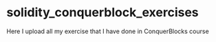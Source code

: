 # solidity_conquerblock_exercises
Here I upload all my exercise that I have done in ConquerBlocks course
